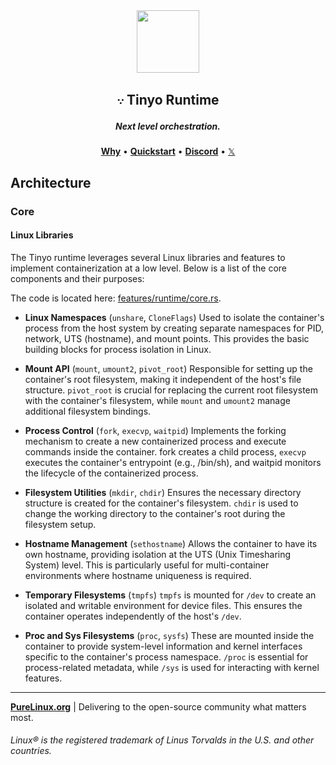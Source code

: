 <div align="center">
  <img width="100" height="100" src="https://avatars.githubusercontent.com/u/190339082">
  <h2>𐬺 Tinyo Runtime</h2>
  <h5>Next level orchestration.</h5>
  <p align="center">
    <a href="https://github.com/pure-linux/tinyo#vision"><b>Why</b></a> •
    <a href="https://github.com/pure-linux/tinyo#quickstart"><b>Quickstart</b></a> •
    <a href="https://discord.gg/ERKBk6ArnQ" target="_blank"><b>Discord</b></a> •
    <a href="https://x.com/PureLinux" target="_blank">𝕏</a>
  </p>
</div>

## Architecture

### Core

#### Linux Libraries

The Tinyo runtime leverages several Linux libraries and features to implement containerization at a low level. Below is a list of the core components and their purposes:

The code is located here: [features/runtime/core.rs][src-features-runtime-core.rs].

- **Linux Namespaces** (`unshare`, `CloneFlags`)
Used to isolate the container's process from the host system by creating separate namespaces for PID, network, UTS (hostname), and mount points. This provides the basic building blocks for process isolation in Linux.

- **Mount API** (`mount`, `umount2`, `pivot_root`)
Responsible for setting up the container's root filesystem, making it independent of the host's file structure. `pivot_root` is crucial for replacing the current root filesystem with the container's filesystem, while `mount` and `umount2` manage additional filesystem bindings.

- **Process Control** (`fork`, `execvp`, `waitpid`)
Implements the forking mechanism to create a new containerized process and execute commands inside the container. fork creates a child process, `execvp` executes the container's entrypoint (e.g., /bin/sh), and waitpid monitors the lifecycle of the containerized process.

- **Filesystem Utilities** (`mkdir`, `chdir`)
Ensures the necessary directory structure is created for the container's filesystem. `chdir` is used to change the working directory to the container's root during the filesystem setup.

- **Hostname Management** (`sethostname`)
Allows the container to have its own hostname, providing isolation at the UTS (Unix Timesharing System) level. This is particularly useful for multi-container environments where hostname uniqueness is required.

- **Temporary Filesystems** (`tmpfs`)
`tmpfs` is mounted for `/dev` to create an isolated and writable environment for device files. This ensures the container operates independently of the host's `/dev`.

- **Proc and Sys Filesystems** (`proc`, `sysfs`)
These are mounted inside the container to provide system-level information and kernel interfaces specific to the container's process namespace. `/proc` is essential for process-related metadata, while `/sys` is used for interacting with kernel features.

[src-features-runtime-core.rs]: /src/features/runtime/core.rs

---

**[PureLinux.org][purelinux.org]** | Delivering to the open-source community what matters most.

###### Linux® is the registered trademark of Linus Torvalds in the U.S. and other countries.

[purelinux.org]: https://purelinux.org